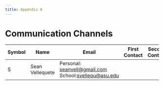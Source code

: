 ```yaml
---
title: Appendix A
---
```


# Communication Channels 
|Symbol|Name |Email |First Contact |Second Contact |Third Contact  | 
|---|---|---|---|---|---|
| S  | Sean Vellequete | Personal: seanvell@gmail.com School:svellequ@asu.edu |   |    |   |
